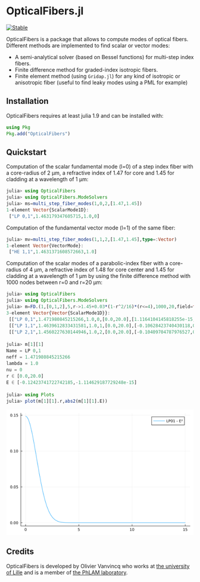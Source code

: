# OpticalFibers.jl

[![Stable](https://img.shields.io/badge/docs-dev-blue.svg)](https://ovanvincq.github.io/OpticalFibers.jl)

OpticalFibers is a package that allows to compute modes of optical fibers. Different methods are implemented to find scalar or vector modes:
- A semi-analytical solver (based on Bessel functions) for multi-step index fibers.
- Finite difference method for graded-index isotropic fibers.
- Finite element method (using `Gridap.jl`) for any kind of isotropic or anisotropic fiber (useful to find leaky modes using a PML for example)

## Installation
OpticalFibers requires at least julia 1.9 and can be installed with:

```julia
using Pkg
Pkg.add("OpticalFibers")
```

## Quickstart
Computation of the scalar fundamental mode (l=0) of a step index fiber with a core-radius of 2 µm, a refractive index of 1.47 for core and 1.45 for cladding at a wavelength of 1 µm:
```julia
julia> using OpticalFibers
julia> using OpticalFibers.ModeSolvers
julia> ms=multi_step_fiber_modes(1,0,2,[1.47,1.45])
1-element Vector{ScalarMode1D}:
 ["LP 0,1",1.463179347605715,1.0,0]
```
Computation of the fundamental vector mode (l=1) of the same fiber:
```julia
julia> mv=multi_step_fiber_modes(1,1,2,[1.47,1.45],type=:Vector)
1-element Vector{VectorMode}:
 ["HE 1,1",1.4631371608572663,1.0]
```

Computation of the scalar modes of a parabolic-index fiber with a core-radius of 4 µm, a refractive index of 1.48 for core center and 1.45 for cladding at a wavelength of 1 µm by using the finite difference method with 1000 nodes between r=0 and r=20 µm:
```julia
julia> using OpticalFibers
julia> using OpticalFibers.ModeSolvers
julia> m=FD.(1,[0,1,2],5,r->1.45+0.03*(1-r^2/16)*(r<=4),1000,20,field=true)
3-element Vector{Vector{ScalarMode1D}}:
 [["LP 0,1",1.471980845215266,1.0,0,[0.0,20.0],[1.1164104145818255e-15,0.12423741722742176]], ["LP 0,2",1.456151117128024,1.0,0,[0.0,20.0],[-0.06350256918319086,0.14163056081827127]]]
 [["LP 1,1",1.4639612833431581,1.0,1,[0.0,20.0],[-0.10628423740430118,0.0]]]
 [["LP 2,1",1.4560227630144946,1.0,2,[0.0,20.0],[-0.10409704787976527,0.0]]]

julia> m[1][1]
Name = LP 0,1
neff = 1.471980845215266
lambda = 1.0
nu = 0
r ∈ [0.0,20.0]
E ∈ [-0.12423741722742185,-1.114629187729248e-15]

julia> using Plots
julia> plot(m[1][1].r,abs2(m[1][1].E))
```
![Fundamental mode example](docs/src/assets/fig1.png)

## Credits
OpticalFibers is developed by Olivier Vanvincq who works at [the university of Lille](https://www.univ-lille.fr/) and is a member of [the PhLAM laboratory](https://phlam.univ-lille.fr/).